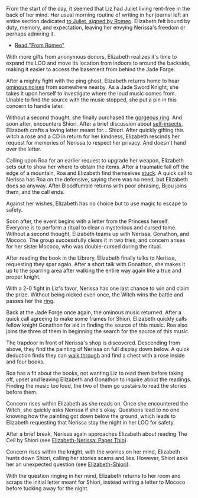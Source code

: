 <!-- title: Elizabeth Smith Bloodflame -->
<!-- status: Alive -->

From the start of the day, it seemed that Liz had Juliet living rent-free in the back of her mind. Her usual morning routine of writing in her journal left an entire section dedicated [to Juliet, signed by Romeo](https://www.youtube.com/live/uEB2dIe37oo?si=7SOCL_EVYdha0nu6&t=270). Elizabeth felt bound by duty, memory, and expectation, leaving her envying Nerissa's freedom or perhaps admiring it.

- [Read "From Romeo"](#text:from-romeo)

With more gifts from anonymous donors, Elizabeth realizes it's time to expand the LOO and move its location from indoors to around the backside, making it easier to access the basement from behind the Jade Forge.

After a mighty fight with the ping ghost, Elizabeth returns home to hear [ominous noises](https://www.youtube.com/live/uEB2dIe37oo?si=xi3bxaGJIB71yY1m&t=11566) from somewhere nearby. As a Jade Sword Knight, she takes it upon herself to investigate where the loud music comes from. Unable to find the source with the music stopped, she put a pin in this concern to handle later.

Without a second thought, she finally purchased the [gorgeous ring](https://www.youtube.com/watch?v=uEB2dIe37oo&t=12995s). And soon after, encounters Shiori. After a brief discussion about [self-insects](https://www.youtube.com/watch?v=uEB2dIe37oo&t=13650s), Elizabeth crafts a loving letter meant for... Shiori. After quickly gifting this witch a rose and a CD in return for her kindness, Elizabeth rescinds her request for memories of Nerissa to respect her privacy. And doesn't hand over the letter.

Calling upon Roa for an earlier request to upgrade her weapon, Elizabeth sets out to show her where to obtain the items. After a traumatic fall off the edge of a mountain, Roa and Elizabeth find themselves [stuck](https://www.youtube.com/watch?v=uEB2dIe37oo&t=16810s). A quick call to Nerissa has Roa on the defensive, saying there was no need, but Elizabeth does so anyway. After Bloodfumble returns with poor phrasing, Bijou joins them, and the call ends.

Against her wishes, Elizabeth has no choice but to use magic to escape to safety.

Soon after, the event begins with a letter from the Princess herself. Everyone is to perform a ritual to clear a mysterious and cursed tome. Without a second thought, Elizabeth teams up with Nerissa, Gonathon, and Mococo. The group successfully clears it in two tries, and concern arises for her sister Mococo, who was double-cursed during the ritual.

After reading the book in the Library, Elizabeth finally talks to Nerissa, requesting they spar again. After a short talk with Gonathon, she makes it up to the sparring area after walking the entire way again like a true and proper knight.

With a 2-0 fight in Liz's favor, Nerissa has one last chance to win and claim the prize. Without being nicked even once, the Witch wins the battle and passes her the [ring](https://www.youtube.com/watch?v=uEB2dIe37oo&t=20317s).

Back at the Jade Forge once again, the ominous music returned. After a quick call agreeing to make some frames for Shiori, Elizabeth quickly calls fellow knight Gonathon for aid in finding the source of this music. Roa also joins the three of them in beginning the search for the source of this music.

The trapdoor in front of Nerissa's shop is discovered. Descending from above, they find the painting of Nerissa on full display down below. A quick deduction finds they can [walk through](https://www.youtube.com/live/uEB2dIe37oo?si=TBhhbOiLoWd3Pp5n&t=21702) and find a chest with a rose inside and four books.

Roa has a fit about the books, not wanting Liz to read them before taking off, upset and leaving Elizabeth and Gonathon to inquire about the readings. Finding the music too loud, the two of them go upstairs to read the stories before them.

Concern rises within Elizabeth as she reads on. Once she encountered the Witch, she quickly asks Nerissa if she's okay. Questions lead to no one knowing how the painting got down below the ground, which leads to Elizabeth requesting that Nerissa stay the night in her LOO for safety.

After a brief break, Nerissa again approaches Elizabeth about reading The Cell by Shiori (see [Elizabeth-Nerissa: Paper Thin](#edge:liz-nerissa)).

Concern rises within the knight, with the worries on her mind, Elizabeth hunts down Shiori, calling her stories scams and lies. However, Shiori asks her an unexpected question (see [Elizabeth-Shiori](#edge:liz-shiori)).

With the question ringing in her mind, Elizabeth returns to her room and scraps the initial letter meant for Shiori, instead writing a letter to Mococo before tucking away for the night.
